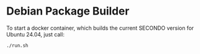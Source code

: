 # Debian Package Builder

To start a docker container, which builds the current SECONDO version for Ubuntu 24.04, just call:

```
./run.sh
```


